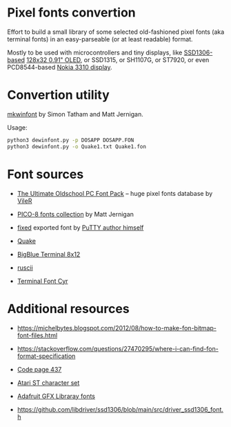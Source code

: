 # Pixel fonts convertion

Effort to build a small library of some selected old-fashioned pixel fonts (aka terminal fonts) in an easy-parseable (or at least readable) format.

Mostly to be used with microcontrollers and tiny displays, like [SSD1306-based](https://github.com/adafruit/Adafruit_SSD1306) [128x32 0.91" OLED](https://github.com/raspberrypi/pico-examples/tree/master/i2c/ssd1306_i2c), or SSD1315, or SH1107G, or ST7920, or even PCD8544-based [Nokia 3310 display](https://www.adafruit.com/product/338).


# Convertion utility

[mkwinfont](https://github.com/juanitogan/mkwinfont) by Simon Tatham and Matt Jernigan.

Usage:

```bash
python3 dewinfont.py -p DOSAPP DOSAPP.FON
python3 dewinfont.py -o Quake1.txt Quake1.fon
```


# Font sources

- [The Ultimate Oldschool PC Font Pack](https://int10h.org/oldschool-pc-fonts/) – huge pixel fonts database by [VileR](https://www.youtube.com/user/x86VileR/videos)

- [PICO-8 fonts collection](https://github.com/juanitogan/p8-programming-fonts) by Matt Jernigan

- [fixed](https://www.chiark.greenend.org.uk/%7Esgtatham/fonts/) exported font by [PuTTY author himself](https://www.chiark.greenend.org.uk/~sgtatham/)

- [Quake](https://quakewiki.org/wiki/Quake_font)

- [BigBlue Terminal 8x12](https://int10h.org/blog/2015/12/bigblue-terminal-oldschool-fixed-width-font/)

- [ruscii](https://plugring.farmanager.com/plugin.php?pid=345&l=ru)

- [Terminal Font Cyr](https://plugring.farmanager.com/plugin.php?pid=689&l=ru)

# Additional resources

- https://michelbytes.blogspot.com/2012/08/how-to-make-fon-bitmap-font-files.html

- https://stackoverflow.com/questions/27470295/where-i-can-find-fon-format-specification

- [Code page 437](https://en.wikipedia.org/wiki/Code_page_437)

- [Atari ST character set](https://en.wikipedia.org/wiki/Atari_ST_character_set)

- [Adafruit GFX Libraray fonts](https://github.com/adafruit/Adafruit-GFX-Library/tree/master/Fonts)

- https://github.com/libdriver/ssd1306/blob/main/src/driver_ssd1306_font.h
